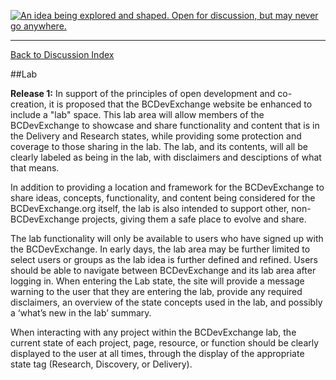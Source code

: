 <a rel="research" href="https://github.com/BCDevExchange/docs/blob/master/discussion/projectstates.md"><img alt="An idea being explored and shaped. Open for discussion, but may never go anywhere." style="border-width:0" src="https://img.shields.io/badge/BCDevExchange-Research-red.svg" title="An idea being explored and shaped. Open for discussion, but may never go anywhere." /></a>

---
[Back to Discussion Index](../discussion_index.md)

##Lab

**Release 1:** In support of the principles of open development and co-creation, it is proposed that the BCDevExchange website be enhanced to include a "lab" space. This lab area will allow members of the BCDevExchange to showcase and share functionality and content that is in the Delivery and Research states, while providing some protection and coverage to those sharing in the lab. The lab, and its contents, will all be clearly labeled as being in the lab, with disclaimers and desciptions of what that means. 

In addition to providing a location and framework for the BCDevExchange to share ideas, concepts, functionality, and content being considered for the BCDevExchange.org itself, the lab is also intended to support other, non-BCDevExchange projects, giving them a safe place to evolve and share. 

The lab functionality will only be available to users who have signed up with the BCDevExchange. In early days, the lab area may be further limited to select users or groups as the lab idea is further defined and refined. Users should be able to navigate between BCDevExchange and its lab area after logging in. When entering the Lab state, the site will provide a message warning to the user that they are entering the lab, provide any required disclaimers, an overview of the state concepts used in the lab, and possibly a ‘what’s new in the lab’ summary. 

When interacting with any project within the BCDevExchange lab, the current state of each project, page, resource, or function should be clearly displayed to the user at all times, through the display of the appropriate state tag (Research, Discovery, or Delivery). 
